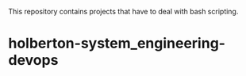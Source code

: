 This repository contains projects that have to deal with bash scripting.
# holberton-system_engineering-devops
